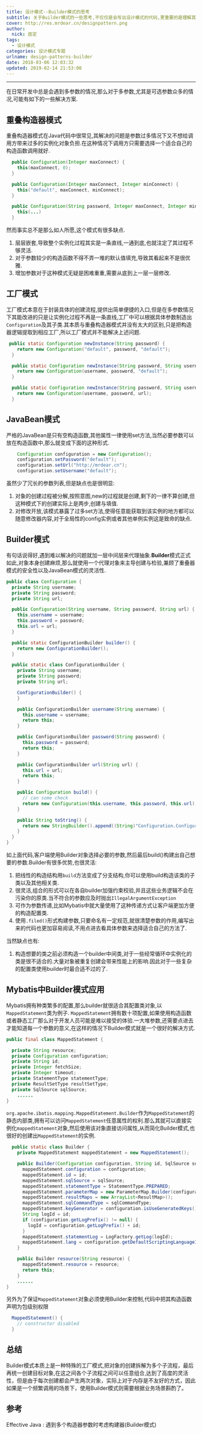 ```yaml
---
title: 设计模式--Builder模式的思考
subtitle: 关于Builder模式的一些思考,不仅仅是会写出设计模式的代码,更重要的是理解其背后的设计之道.
cover: http://res.mrdear.cn/designpattern.png
author: 
  nick: 屈定
tags:
  - 设计模式
categories: 设计模式专题
urlname: design-patterns-builder
date: 2018-03-06 12:03:32
updated: 2019-02-14 21:53:00
---
```

<!-- toc -->
- - - - -
在日常开发中总是会遇到多参数的情况,那么对于多参数,尤其是可选参数众多的情况,可能有如下的一些解决方案.

## 重叠构造器模式
重叠构造器模式在Java代码中很常见,其解决的问题是参数过多情况下又不想给调用方带来过多的实例化对象负担.在这种情况下调用方只需要选择一个适合自己的构造函数调用就好.
```java
  public Configuration(Integer maxConnect) {
    this(maxConnect, 0);
  }

  public Configuration(Integer maxConnect, Integer minConnect) {
    this("default", maxConnect, minConnect);
  }

  public Configuration(String password, Integer maxConnect, Integer minConnect) {
    this(...)
  }
```
然而事实总不是那么如人所愿,这个模式有很多缺点.
1. 层层嵌套,导致整个实例化过程其实是一条直线,一通到底,也就注定了其过程不够灵活.
2. 对于参数较少的构造函数不得不弄一堆的默认值填充,导致其看起来不是很优雅.
3. 增加参数对于这种模式无疑是困难重重,需要从底到上一层一层修改.

## 工厂模式
工厂模式本意在于封装具体的创建流程,提供出简单便捷的入口,但是在多参数情况下其能改进的只是让实例化过程不再是一条直线,工厂中可以根据具体参数制造出`Configuration`及其子类.其本质与重叠构造器模式并没有太大的区别,只是把构造器逻辑提取到相应工厂,所以工厂模式并不能解决上述问题.
```java
 public static Configuration newInstance(String password) {
    return new Configuration("default", password, "default");
  }

  public static Configuration newInstance(String password, String username) {
    return new Configuration(username, password, "default");
  }

  public static Configuration newInstance(String password, String username, String url,) {
    return new Configuration(username, password, url);
  }
```

## JavaBean模式
严格的JavaBean是只有空构造函数,其他属性一律使用set方法,当然必要参数可以放在构造函数中,那么就变成下面的这种形式.
```java
    Configuration configuration = new Configuration();
    configuration.setPassword("default");
    configuration.setUrl("http://mrdear.cn");
    configuration.setUsername("default");
```
虽然少了冗长的参数列表,但是缺点也是很明显:
1. 对象的创建过程被分解,按照意图,new的过程就是创建,剩下的一律不算创建,但这种模式下的创建实际上是两步,创建与填值.
2. 对修改开放,该模式暴露了过多set方法,使得任意能获取到该实例的地方都可以随意修改器内容,对于全局性的config实例或者其他单例实例这是致命的缺点.

## Builder模式
有句话说得好,遇到难以解决的问题就加一层中间层来代理抽象.**Builder**模式正式如此,对象本身创建麻烦,那么就使用一个代理对象来主导创建与检验,兼顾了重叠器模式的安全性以及JavaBean模式的灵活性.
```java
public class Configuration {
  private String username;
  private String password;
  private String url;

  public Configuration(String username, String password, String url) {
    this.username = username;
    this.password = password;
    this.url = url;
  }

  public static ConfigurationBuilder builder() {
    return new ConfigurationBuilder();
  }

  public static class ConfigurationBuilder {
    private String username;
    private String password;
    private String url;

    ConfigurationBuilder() {
    }

    public ConfigurationBuilder username(String username) {
      this.username = username;
      return this;
    }

    public ConfigurationBuilder password(String password) {
      this.password = password;
      return this;
    }

    public ConfigurationBuilder url(String url) {
      this.url = url;
      return this;
    }

    public Configuration build() {
      // can some check
      return new Configuration(this.username, this.password, this.url);
    }

    public String toString() {
      return new StringBuilder().append((String)"Configuration.ConfigurationBuilder(username=").append((String)this.username).append((String)", password=").append((String)this.password).append((String)", url=").append((String)this.url).append((String)")").toString();
    }
  }
}
```
如上面代码,客户端使用Builder对象选择必要的参数,然后最后build()构建出自己想要的参数.Builder有很多优势,也很灵活:
1. 把线性的构造结构用`build`方法变成了分支结构,你可以使用build构造该类的子类以及其他相关类.
2. 很灵活,组合的形式可以在各自builder加强约束校验,并且这些业务逻辑不会在污染你的原类.当不符合的参数应及时抛出`IllegalArgumentException`
3. 可作为参数传递,比如Mybatis中就大量使用了这种传递方式让客户端更加方便的构造配置类.
4. 使用`.filed()`形式构建参数,只要命名有一定规范,就很清楚参数的作用,编写出来的代码也更加容易阅读,不用点进去看具体参数来选择适合自己的方法了.

当然缺点也有:
1. 构造想要的类之前必须构造一个builder中间类,对于一些经常循环中实例化的类是很不适合的.大量对象被重复创建会带来性能上的影响.因此对于一些复杂的配置类使用builder时最合适不过的了.

## Mybatis中Builder模式应用
Mybatis拥有种类繁多的配置,那么builder就很适合其配置类对象,以`MappedStatement`类为例子.
`MappedStatement`拥有数十项配置,如果使用构造函数或者静态工厂那么对于开发人员可能是难以接受的体验.一大堆参数,还需要点进去才能知道每一个参数的意义,在这样的情况下Builder模式就是一个很好的解决方式.
```java
public final class MappedStatement {

  private String resource;
  private Configuration configuration;
  private String id;
  private Integer fetchSize;
  private Integer timeout;
  private StatementType statementType;
  private ResultSetType resultSetType;
  private SqlSource sqlSource;
    ......
}
```
`org.apache.ibatis.mapping.MappedStatement.Builder`作为`MappedStatement`的静态内部类,拥有可以访问`MappedStatement`任意属性的权利.那么其就可以直接实例化`mappedStatement`对象,然后使用该对象直接访问属性,从而简化Builder模式,也很好的创建出`MappedStatement`的实例.
```java
  public static class Builder {
    private MappedStatement mappedStatement = new MappedStatement();

    public Builder(Configuration configuration, String id, SqlSource sqlSource, SqlCommandType sqlCommandType) {
      mappedStatement.configuration = configuration;
      mappedStatement.id = id;
      mappedStatement.sqlSource = sqlSource;
      mappedStatement.statementType = StatementType.PREPARED;
      mappedStatement.parameterMap = new ParameterMap.Builder(configuration, "defaultParameterMap", null, new ArrayList<ParameterMapping>()).build();
      mappedStatement.resultMaps = new ArrayList<ResultMap>();
      mappedStatement.sqlCommandType = sqlCommandType;
      mappedStatement.keyGenerator = configuration.isUseGeneratedKeys() && SqlCommandType.INSERT.equals(sqlCommandType) ? Jdbc3KeyGenerator.INSTANCE : NoKeyGenerator.INSTANCE;
      String logId = id;
      if (configuration.getLogPrefix() != null) {
        logId = configuration.getLogPrefix() + id;
      }
      mappedStatement.statementLog = LogFactory.getLog(logId);
      mappedStatement.lang = configuration.getDefaultScriptingLanguageInstance();
    }

    public Builder resource(String resource) {
      mappedStatement.resource = resource;
      return this;
    }
    ......
}
```

另外为了保证`MappedStatement`对象必须使用Builder来控制,代码中把其构造函数声明为包级别权限
```java
  MappedStatement() {
    // constructor disabled
  }
```

## 总结
Builder模式本质上是一种特殊的工厂模式,把对象的创建拆解为多个子流程，最后再统一创建目标对象,在这之间各个子流程之间可以任意组合,达到了高度的灵活性，但是由于每次创建都会产生两次对象，实际上对于内存是不友好的方式，因此如果是一个频繁调用的场景下，使用Builder模式则需要根据业务场景斟酌了。

## 参考
Effective Java : 遇到多个构造器参数时考虑构建器(Builder模式)